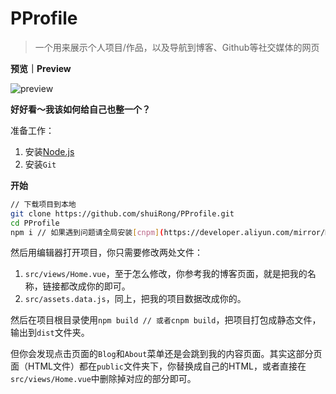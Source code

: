 # PProfile
> 一个用来展示个人项目/作品，以及导航到博客、Github等社交媒体的网页



**预览｜Preview**

![preview](./preview/preview.jpg)





**好好看～我该如何给自己也整一个？**

准备工作：

1. 安装[Node.js](https://nodejs.org/zh-cn/)
2. 安装`Git`



**开始**

```bash
// 下载项目到本地
git clone https://github.com/shuiRong/PProfile.git
cd PProfile
npm i // 如果遇到问题请全局安装[cnpm](https://developer.aliyun.com/mirror/NPM)，然后使用cnpm i
```

然后用编辑器打开项目，你只需要修改两处文件：

1. `src/views/Home.vue`，至于怎么修改，你参考我的博客页面，就是把我的名称，链接都改成你的即可。
2. `src/assets.data.js`，同上，把我的项目数据改成你的。

然后在项目根目录使用`npm build // 或者cnpm build`，把项目打包成静态文件，输出到`dist`文件夹。

但你会发现点击页面的`Blog`和`About`菜单还是会跳到我的内容页面。其实这部分页面（HTML文件）都在`public`文件夹下，你替换成自己的HTML，或者直接在`src/views/Home.vue`中删除掉对应的部分即可。